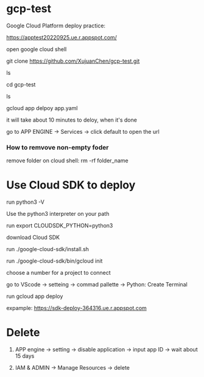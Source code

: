 # gcp-test
Google Cloud Platform deploy practice:

https://apptest20220925.ue.r.appspot.com/

open google cloud shell

git clone https://github.com/XujuanChen/gcp-test.git

ls

cd gcp-test

ls

gcloud app delpoy app.yaml

it will take about 10 minutes to deloy, when it's done

go to APP ENGINE -> Services -> click default to open the url

### How to remvove non-empty foder
remove folder on cloud shell:  rm -rf folder_name


# Use Cloud SDK to deploy

run python3 -V

Use the python3 interpreter on your path

run export CLOUDSDK_PYTHON=python3 

download Cloud SDK

run ./google-cloud-sdk/install.sh

run ./google-cloud-sdk/bin/gcloud init

choose a number for a project to connect

go to VScode -> setteing -> commad pallette -> Python: Create Terminal

run gcloud app deploy

expample: https://sdk-deploy-364316.ue.r.appspot.com

# Delete

1. APP engine -> setting -> disable application -> input app ID -> wait about 15 days

2. IAM & ADMIN -> Manage Resources -> delete
